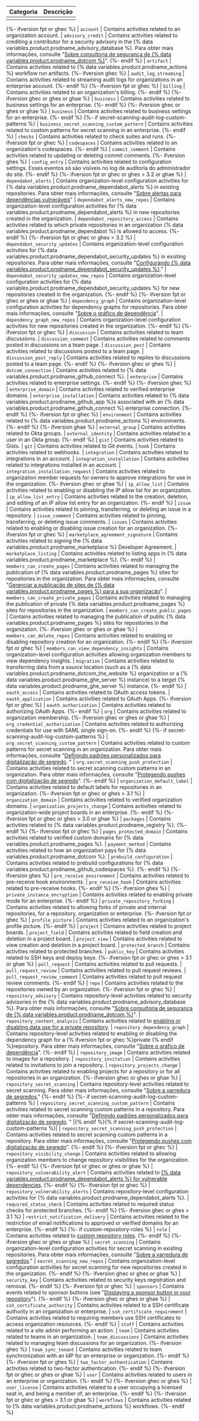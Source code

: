 | Categoria | Descrição |
| --------- | --------- |
|           |           |
{%- ifversion fpt or ghec %}
| `account` | Contains activities related to an organization account. | `advisory_credit`   | Contains activities related to crediting a contributor for a security advisory in the {% data variables.product.prodname_advisory_database %}. Para obter mais informações, consulte "[Sobre consultoria de segurança de {% data variables.product.prodname_dotcom %}](/github/managing-security-vulnerabilities/about-github-security-advisories)".
{%- endif %}
| `artifact` | Contains activities related to {% data variables.product.prodname_actions %} workflow run artifacts.
{%- ifversion ghec %}
| `audit_log_streaming`  | Contains activities related to streaming audit logs for organizations in an enterprise account.
{%- endif %}
{%- ifversion fpt or ghec %}
| `billing` | Contains activities related to an organization's billing.
{%- endif %}
{%- ifversion ghec or ghes or ghae %}
| `business`  | Contains activities related to business settings for an enterprise.
{%- endif %}
{%- ifversion ghec or ghes or ghae %}
| `business`  | Contains activities related to business settings for an enterprise.
{%- endif %}
{%- if secret-scanning-audit-log-custom-patterns %}
| `business_secret_scanning_custom_pattern` | Contains activities related to custom patterns for secret scanning in an enterprise.
{%- endif %}
| `checks`   | Contains activities related to check suites and runs.
{%- ifversion fpt or ghec %}
| `codespaces` | Contains activities related to an organization's codespaces.
{%- endif %}
| `commit_comment` | Contains activities related to updating or deleting commit comments.
{%- ifversion ghes %}
| `config_entry` |  Contains activities related to configuration settings. Esses eventos só são visíveis no log de auditoria do administrador do site.
{%- endif %}
{%- ifversion fpt or ghec or ghes > 3.2 or ghae %}
| `dependabot_alerts`  | Contains organization-level configuration activities for {% data variables.product.prodname_dependabot_alerts %} in existing repositories. Para obter mais informações, consulte "[Sobre alertas para dependências vulneráveis](/github/managing-security-vulnerabilities/about-alerts-for-vulnerable-dependencies)" | `dependabot_alerts_new_repos`   | Contains organization-level configuration activities for  {% data variables.product.prodname_dependabot_alerts %} in new repositories created in the organization. | `dependabot_repository_access` | Contains activities related to which private repositories in an organization {% data variables.product.prodname_dependabot %} is allowed to access.
{%- endif %}
{%- ifversion fpt or ghec or ghes > 3.2 %}
| `dependabot_security_updates`   | Contains organization-level configuration activities for {% data variables.product.prodname_dependabot_security_updates %} in existing repositories. Para obter mais informações, consulte "[Configurando {% data variables.product.prodname_dependabot_security_updates %}](/github/managing-security-vulnerabilities/configuring-dependabot-security-updates)." | `dependabot_security_updates_new_repos` | Contains organization-level configuration activities for {% data variables.product.prodname_dependabot_security_updates %} for new repositories created in the organization.
{%- endif %}
{%- ifversion fpt or ghec or ghes or ghae %}
| `dependency_graph` | Contains organization-level configuration activities for dependency graphs for repositories. Para obter mais informações, consulte "[Sobre o gráfico de dependência](/github/visualizing-repository-data-with-graphs/about-the-dependency-graph)". | `dependency_graph_new_repos`  | Contains organization-level configuration activities for new repositories created in the organization.
{%- endif %}
{%- ifversion fpt or ghec %}
| `discussion` | Contains activities related to team discussions. | `discussion_comment` | Contains activities related to comments posted in discussions on a team page. | `discussion_post`   | Contains activities related to discussions posted to a team page. | `discussion_post_reply`   | Contains activities related to replies to discussions posted to a team page.
{%- endif %}
{%- ifversion ghec or ghes %}
| `dotcom_connection` | Contains activities related to {% data variables.product.prodname_github_connect %}. | `enterprise` | Contains activities related to enterprise settings.
{%- endif %}
{%- ifversion ghec %}
| `enterprise_domain` | Contains activities related to verified enterprise domains. | `enterprise_installation` | Contains activities related to {% data variables.product.prodname_github_app %}s associated with an {% data variables.product.prodname_github_connect %} enterprise connection.
{%- endif %}
{%- ifversion fpt or ghec %}
| `environment` | Contains activities related to {% data variables.product.prodname_actions %} environments.
{%- endif %}
{%- ifversion ghae %}
| `external_group` | Contains activities related to Okta groups. | `external_identity` | Contains activities related to a user in an Okta group.
{%- endif %}
| `gist` | Contains activities related to Gists. | `git` | Contains activities related to Git events. | `hook` | Contains activities related to webhooks. | `integration` | Contains activities related to integrations in an account. | `integration_installation` | Contains activities related to integrations installed in an account. | `integration_installation_request`  | Contains activities related to organization member requests for owners to approve integrations for use in the organization.
{%- ifversion ghec or ghae %}
| `ip_allow_list`   | Contains activities related to enabling or disabling the IP allow list for an organization. | `ip_allow_list_entry`   | Contains activities related to the creation, deletion, and editing of an IP allow list entry for an organization.
{%- endif %}
| `issue`  | Contains activities related to pinning, transferring, or deleting an issue in a repository. | `issue_comment` | Contains activities related to pinning, transferring, or deleting issue comments. | `issues` | Contains activities related to enabling or disabling issue creation for an organization.
{%- ifversion fpt or ghec %}
| `marketplace_agreement_signature` | Contains activities related to signing the {% data variables.product.prodname_marketplace %} Developer Agreement. | `marketplace_listing` | Contains activities related to listing apps in {% data variables.product.prodname_marketplace %}.
{%- endif %}
| `members_can_create_pages`   | Contains activities related to managing the publication of {% data variables.product.prodname_pages %} sites for repositories in the organization. Para obter mais informações, consulte "[Gerenciar a publicação de sites de {% data variables.product.prodname_pages %} para a sua organização](/organizations/managing-organization-settings/managing-the-publication-of-github-pages-sites-for-your-organization)". | `members_can_create_private_pages` | Contains activities related to managing the publication of private {% data variables.product.prodname_pages %} sites for repositories in the organization. | `members_can_create_public_pages` | Contains activities related to managing the publication of public {% data variables.product.prodname_pages %} sites for repositories in the organization.
{%- ifversion ghec or ghes or ghae %}
| `members_can_delete_repos` | Contains activities related to enabling or disabling repository creation for an organization.
{%- endif %}
{%- ifversion fpt or ghec %}
| `members_can_view_dependency_insights` | Contains organization-level configuration activities allowing organization members to view dependency insights. | `migration` | Contains activities related to transferring data from a *source* location (such as a {% data variables.product.prodname_dotcom_the_website %} organization or a {% data variables.product.prodname_ghe_server %} instance) to a *target* {% data variables.product.prodname_ghe_server %} instance.
{%- endif %}
| `oauth_access` | Contains activities related to OAuth access tokens. | `oauth_application` | Contains activities related to OAuth Apps.
{%- ifversion fpt or ghec %}
| `oauth_authorization` | Contains activities related to authorizing OAuth Apps.
{%- endif %}
| `org`   | Contains activities related to organization membership.
{%- ifversion ghec or ghes or ghae %}
| `org_credential_authorization` | Contains activities related to authorizing credentials for use with SAML single sign-on.
{%- endif %}
{%- if secret-scanning-audit-log-custom-patterns %}
| `org_secret_scanning_custom_pattern` | Contains activities related to custom patterns for secret scanning in an organization. Para obter mais informações, consulte "[Definindo padrões personalizados para digitalização de segredo](/code-security/secret-scanning/defining-custom-patterns-for-secret-scanning). " | `org.secret_scanning_push_protection` | Contains activities related to secret scanning custom patterns in an organization. Para obter mais informações, consulte "[Protegendo pushes com digitalização de segredo](/code-security/secret-scanning/protecting-pushes-with-secret-scanning)".
{%- endif %}
| `organization_default_label` | Contains activities related to default labels for repositories in an organization.
{%- ifversion fpt or ghec or ghes > 3.1 %}
| `organization_domain` | Contains activities related to verified organization domains. | `organization_projects_change` | Contains activities related to organization-wide project boards in an enterprise.
{%- endif %}
{%- ifversion fpt or ghec or ghes > 3.0 or ghae %}
| `packages`  | Contains activities related to {% data variables.product.prodname_registry %}.
{%- endif %}
{%- ifversion fpt or ghec %}
| `pages_protected_domain` | Contains activities related to verified custom domains for {% data variables.product.prodname_pages %}. | `payment_method`  | Contains activities related to how an organization pays for {% data variables.product.prodname_dotcom %}. | `prebuild_configuration` | Contains activities related to prebuild configurations for {% data variables.product.prodname_github_codespaces %}.
{%- endif %}
{%- ifversion ghes %}
| `pre_receive_environment` | Contains activities related to pre-receive hook environments. | `pre_receive_hook` | Contains activities related to pre-receive hooks.
{%- endif %}
{%- ifversion ghes %}
| `private_instance_encryption` | Contains activities related to enabling private mode for an enterprise.
{%- endif %}
| `private_repository_forking` | Contains activities related to allowing forks of private and internal repositories, for a repository, organization or enterprise.
{%- ifversion fpt or ghec %}
| `profile_picture`   | Contains activities related to an organization's profile picture.
{%- endif %}
| `project` | Contains activities related to project boards. | `project_field` | Contains activities related to field creation and deletion in a project board. | `project_view` | Contains activities related to view creation and deletion in a project board. | `protected_branch` | Contains activities related to protected branches. | `public_key` | Contains activities related to SSH keys and deploy keys.
{%- ifversion fpt or ghec or ghes > 3.1 or ghae %}
| `pull_request` | Contains activities related to pull requests. | `pull_request_review` | Contains activities related to pull request reviews. | `pull_request_review_comment` | Contains activities related to pull request review comments.
{%- endif %}
| `repo` | Contains activities related to the repositories owned by an organization.
{%- ifversion fpt or ghec %}
| `repository_advisory` | Contains repository-level activities related to security advisories in the {% data variables.product.prodname_advisory_database %}.  Para obter mais informações, consulte "[Sobre consultoria de segurança de {% data variables.product.prodname_dotcom %}](/github/managing-security-vulnerabilities/about-github-security-advisories)". | `repository_content_analysis`   | Contains activities related to [enabling or disabling data use for a private repository](/articles/about-github-s-use-of-your-data). | `repository_dependency_graph`   | Contains repository-level activities related to enabling or disabling the dependency graph for a {% ifversion fpt or ghec %}private {% endif %}repository. Para obter mais informações, consulte "[Sobre o gráfico de dependência](/github/visualizing-repository-data-with-graphs/about-the-dependency-graph)".
{%- endif %}
| `repository_image` | Contains activities related to images for a repository. | `repository_invitation` | Contains activities related to invitations to join a repository. | `repository_projects_change` | Contains activities related to enabling projects for a repository or for all repositories in an organization.
{%- ifversion ghec or ghes or ghae %}
| `repository_secret_scanning`  | Contains repository-level activities related to secret scanning. Para obter mais informações, consulte "[Sobre a varredura de segredos](/github/administering-a-repository/about-secret-scanning)."
{%- endif %}
{%- if secret-scanning-audit-log-custom-patterns %}
| `repository_secret_scanning_custom_pattern` | Contains activities related to secret scanning custom patterns in a repository. Para obter mais informações, consulte "[Definindo padrões personalizados para digitalização de segredo](/code-security/secret-scanning/defining-custom-patterns-for-secret-scanning). " |{% endif %}{% if secret-scanning-audit-log-custom-patterns %}| | `repository_secret_scanning_push_protection` | Contains activities related to secret scanning custom patterns in a repository. Para obter mais informações, consulte "[Protegendo pushes com digitalização de segredo](/code-security/secret-scanning/protecting-pushes-with-secret-scanning)".
{%- endif %}
{%- ifversion fpt or ghec %}
| `repository_visibility_change` | Contains activities related to allowing organization members to change repository visibilities for the organization.
{%- endif %}
{%- ifversion fpt or ghec or ghes or ghae %}
| `repository_vulnerability_alert`   | Contains activities related to [{% data variables.product.prodname_dependabot_alerts %} for vulnerable dependencies](/github/managing-security-vulnerabilities/about-alerts-for-vulnerable-dependencies).
{%- endif %}
{%- ifversion fpt or ghec %}
| `repository_vulnerability_alerts` | Contains repository-level configuration activities for {% data variables.product.prodname_dependabot_alerts %}. | `required_status_check` | Contains activities related to required status checks for protected branches.
{%- endif %}
{%- ifversion ghec or ghes > 3.1 %}
| `restrict_notification_delivery` | Contains activities related to the restriction of email notifications to approved or verified domains for an enterprise.
{%- endif %}
{%- if custom-repository-roles %}
| `role` | Contains activities related to [custom repository roles](/organizations/managing-peoples-access-to-your-organization-with-roles/managing-custom-repository-roles-for-an-organization).
{%- endif %}
{%- ifversion ghec or ghes or ghae %}
| `secret_scanning`   | Contains organization-level configuration activities for secret scanning in existing repositories. Para obter mais informações, consulte "[Sobre a varredura de segredos](/github/administering-a-repository/about-secret-scanning)." | `secret_scanning_new_repos` | Contains organization-level configuration activities for secret scanning for new repositories created in the organization.
{%- endif %}
{%- ifversion ghec or ghes or ghae %}
| `security_key` | Contains activities related to security keys registration and removal.
{%- endif %}
{%- ifversion fpt or ghec %}
| `sponsors`  | Contains events related to sponsor buttons (see "[Displaying a sponsor button in your repository](/articles/displaying-a-sponsor-button-in-your-repository)").
{%- endif %}
{%- ifversion ghec or ghes or ghae %}
| `ssh_certificate_authority` | Contains activities related to a SSH certificate authority in an organization or enterprise. | `ssh_certificate_requirement` | Contains activities related to requiring members use SSH certificates to access organization resources.
{%- endif %}
| `staff` | Contains activities related to a site admin performing an action. | `team` | Contains activities related to teams in an organization. | `team_discussions` | Contains activities related to managing team discussions for an organization.
{%- ifversion ghec %}
| `team_sync_tenant` | Contains activities related to team synchronization with an IdP for an enterprise or organization.
{%- endif %}
{%- ifversion fpt or ghes %}
| `two_factor_authentication` | Contains activities related to two-factor authentication.
{%- endif %}
{%- ifversion fpt or ghec or ghes or ghae %}
| `user` | Contains activities related to users in an enterprise or organization.
{%- endif %}
{%- ifversion ghec or ghes %}
| `user_license` | Contains activities related to a user occupying a licensed seat in, and being a member of, an enterprise.
{%- endif %}
{%- ifversion fpt or ghec or ghes > 3.1 or ghae %}
| `workflows`   | Contains activities related to {% data variables.product.prodname_actions %} workflows.
{%- endif %}
